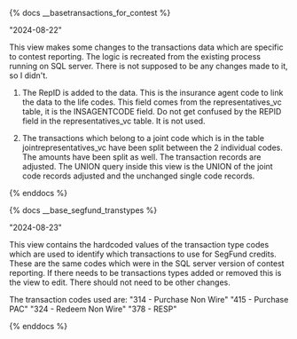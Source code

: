 {% docs __basetransactions_for_contest %}

"2024-08-22"

This view makes some changes to the transactions data which are specific to contest reporting. 
The logic is recreated from the existing process running on SQL server.
There is not supposed to be any changes made to it, so I didn't.

1) The RepID is added to the data. 
 This is the insurance agent code to link the data to the life codes. 
 This field comes from the representatives_vc table, it is the INSAGENTCODE field. 
 Do not get confused by the REPID field in the representatives_vc table.  It is not used.

 2) The transactions which belong to a joint code which is in the table jointrepresentatives_vc have been split between the 2 individual codes.  
 The amounts have been split as well.  The transaction records are adjusted. 
 The UNION query inside this view is the UNION of the joint code records adjusted and the unchanged single code records.

{% enddocs %}

{% docs __base_segfund_transtypes %}

"2024-08-23"

This view contains the hardcoded values of the transaction type codes which are used to identify which transactions to use for SegFund credits.
These are the same codes which were in the SQL server version of contest reporting.  If there needs to be transactions types added or removed this is the view to edit.
There should not need to be other changes.

The transaction codes used are:
"314 - Purchase Non Wire"
"415 - Purchase PAC"
"324 - Redeem Non Wire"
"378 - RESP"

{% enddocs %}